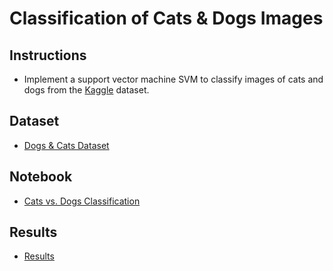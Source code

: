 # Classification of Cats & Dogs Images

## Instructions
- Implement a support vector machine SVM to classify images of cats and dogs from the [Kaggle](https://www.kaggle.com/) dataset.
  
## Dataset
- [Dogs & Cats Dataset](https://www.kaggle.com/c/dogs-vs-cats/data)

## Notebook
- [Cats vs. Dogs Classification]()

## Results
- [Results]()
